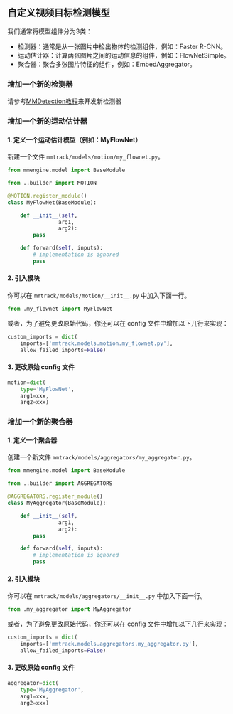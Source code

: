 ## 自定义视频目标检测模型

我们通常将模型组件分为3类：

- 检测器：通常是从一张图片中检出物体的检测组件，例如：Faster R-CNN。
- 运动估计器：计算两张图片之间的运动信息的组件，例如：FlowNetSimple。
- 聚合器：聚合多张图片特征的组件，例如：EmbedAggregator。

### 增加一个新的检测器

请参考[MMDetection教程](https://mmdetection.readthedocs.io/zh_CN/latest/tutorials/customize_models.html)来开发新检测器

### 增加一个新的运动估计器

#### 1. 定义一个运动估计模型（例如：MyFlowNet）

新建一个文件 `mmtrack/models/motion/my_flownet.py`。

```python
from mmengine.model import BaseModule

from ..builder import MOTION

@MOTION.register_module()
class MyFlowNet(BaseModule):

    def __init__(self,
                arg1,
                arg2):
        pass

    def forward(self, inputs):
        # implementation is ignored
        pass
```

#### 2. 引入模块

你可以在 `mmtrack/models/motion/__init__.py` 中加入下面一行。

```python
from .my_flownet import MyFlowNet
```

或者，为了避免更改原始代码，你还可以在 config 文件中增加以下几行来实现：

```python
custom_imports = dict(
    imports=['mmtrack.models.motion.my_flownet.py'],
    allow_failed_imports=False)
```

#### 3. 更改原始 config 文件

```python
motion=dict(
    type='MyFlowNet',
    arg1=xxx,
    arg2=xxx)
```

### 增加一个新的聚合器

#### 1. 定义一个聚合器

创建一个新文件 `mmtrack/models/aggregators/my_aggregator.py`。

```python
from mmengine.model import BaseModule

from ..builder import AGGREGATORS

@AGGREGATORS.register_module()
class MyAggregator(BaseModule):

    def __init__(self,
                arg1,
                arg2):
        pass

    def forward(self, inputs):
        # implementation is ignored
        pass
```

#### 2. 引入模块

你可以在 `mmtrack/models/aggregators/__init__.py` 中加入下面一行。

```python
from .my_aggregator import MyAggregator
```

或者，为了避免更改原始代码，你还可以在 config 文件中增加以下几行来实现：

```python
custom_imports = dict(
    imports=['mmtrack.models.aggregators.my_aggregator.py'],
    allow_failed_imports=False)
```

#### 3. 更改原始 config 文件

```python
aggregator=dict(
    type='MyAggregator',
    arg1=xxx,
    arg2=xxx)
```

